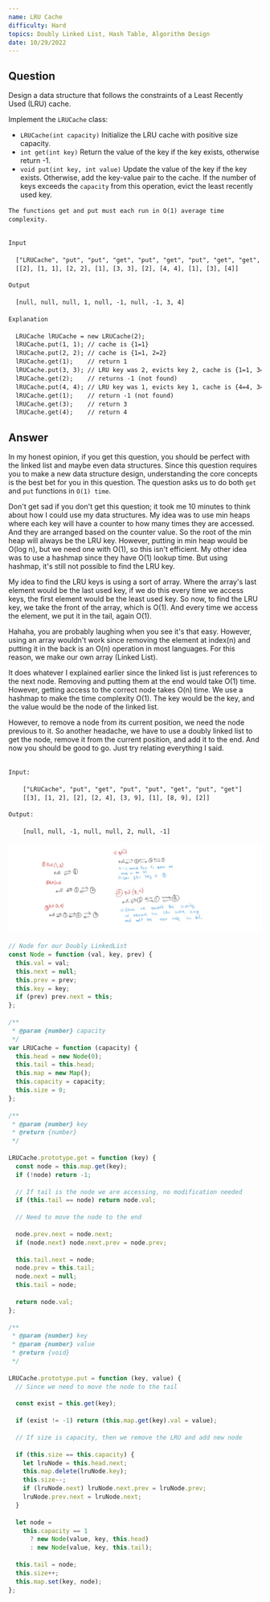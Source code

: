 ```yaml
---
name: LRU Cache
difficulty: Hard
topics: Doubly Linked List, Hash Table, Algorithm Design
date: 10/29/2022
---
```


## Question

Design a data structure that follows the constraints of a Least Recently Used (LRU) cache.

Implement the `LRUCache` class:

- `LRUCache(int capacity)` Initialize the LRU cache with positive size capacity.
- `int get(int key)` Return the value of the key if the key exists, otherwise return -1.
- `void put(int key, int value)` Update the value of the key if the key exists. Otherwise, add the key-value pair to the cache. If the number of keys exceeds the `capacity` from this operation, evict the least recently used key.

`The functions get and put must each run in O(1) average time complexity.`

```txt exampleTwo:showLineNumbers

Input

  ["LRUCache", "put", "put", "get", "put", "get", "put", "get", "get", "get"]
  [[2], [1, 1], [2, 2], [1], [3, 3], [2], [4, 4], [1], [3], [4]]

Output

  [null, null, null, 1, null, -1, null, -1, 3, 4]

Explanation

  LRUCache lRUCache = new LRUCache(2);
  lRUCache.put(1, 1); // cache is {1=1}
  lRUCache.put(2, 2); // cache is {1=1, 2=2}
  lRUCache.get(1);    // return 1
  lRUCache.put(3, 3); // LRU key was 2, evicts key 2, cache is {1=1, 3=3}
  lRUCache.get(2);    // returns -1 (not found)
  lRUCache.put(4, 4); // LRU key was 1, evicts key 1, cache is {4=4, 3=3}
  lRUCache.get(1);    // return -1 (not found)
  lRUCache.get(3);    // return 3
  lRUCache.get(4);    // return 4

```

## Answer

In my honest opinion, if you get this question, you should be perfect with the linked list and maybe even data structures. Since this question requires you to make a new data structure design, understanding the core concepts is the best bet for you in this question. The question asks us to do both `get` and `put` functions in `O(1) time`.

Don't get sad if you don't get this question; it took me 10 minutes to think about how I could use my data structures. My idea was to use min heaps where each key will have a counter to how many times they are accessed. And they are arranged based on the counter value. So the root of the min heap will always be the LRU key. However, putting in min heap would be O(log n), but we need one with O(1), so this isn't efficient. My other idea was to use a hashmap since they have O(1) lookup time. But using hashmap, it's still not possible to find the LRU key.

My idea to find the LRU keys is using a sort of array. Where the array's last element would be the last used key, if we do this every time we access keys, the first element would be the least used key. So now, to find the LRU key, we take the front of the array, which is O(1). And every time we access the element, we put it in the tail, again O(1).

Hahaha, you are probably laughing when you see it's that easy. However, using an array wouldn't work since removing the element at index(n) and putting it in the back is an O(n) operation in most languages. For this reason, we make our own array (Linked List).

It does whatever I explained earlier since the linked list is just references to the next node. Removing and putting them at the end would take O(1) time. However, getting access to the correct node takes O(n) time. We use a hashmap to make the time complexity O(1). The key would be the key, and the value would be the node of the linked list.

However, to remove a node from its current position, we need the node previous to it. So another headache, we have to use a doubly linked list to get the node, remove it from the current position, and add it to the end. And now you should be good to go. Just try relating everything I said.

```txt example2:showLineNumbers

Input:

    ["LRUCache", "put", "get", "put", "put", "get", "put", "get"]
    [[3], [1, 2], [2], [2, 4], [3, 9], [1], [8, 9], [2]]

Output:

    [null, null, -1, null, null, 2, null, -1]

```

![example img](https://raw.githubusercontent.com/satvik-1203/daily-leetcoding/main/images/LRUSol.jpg)

```js solution.js:showLineNumbers
// Node for our Doubly LinkedList
const Node = function (val, key, prev) {
  this.val = val;
  this.next = null;
  this.prev = prev;
  this.key = key;
  if (prev) prev.next = this;
};

/**
 * @param {number} capacity
 */
var LRUCache = function (capacity) {
  this.head = new Node(0);
  this.tail = this.head;
  this.map = new Map();
  this.capacity = capacity;
  this.size = 0;
};

/**
 * @param {number} key
 * @return {number}
 */

LRUCache.prototype.get = function (key) {
  const node = this.map.get(key);
  if (!node) return -1;

  // If tail is the node we are accessing, no modification needed
  if (this.tail == node) return node.val;

  // Need to move the node to the end

  node.prev.next = node.next;
  if (node.next) node.next.prev = node.prev;

  this.tail.next = node;
  node.prev = this.tail;
  node.next = null;
  this.tail = node;

  return node.val;
};

/**
 * @param {number} key
 * @param {number} value
 * @return {void}
 */

LRUCache.prototype.put = function (key, value) {
  // Since we need to move the node to the tail

  const exist = this.get(key);

  if (exist != -1) return (this.map.get(key).val = value);

  // If size is capacity, then we remove the LRU and add new node

  if (this.size == this.capacity) {
    let lruNode = this.head.next;
    this.map.delete(lruNode.key);
    this.size--;
    if (lruNode.next) lruNode.next.prev = lruNode.prev;
    lruNode.prev.next = lruNode.next;
  }

  let node =
    this.capacity == 1
      ? new Node(value, key, this.head)
      : new Node(value, key, this.tail);

  this.tail = node;
  this.size++;
  this.map.set(key, node);
};
```
